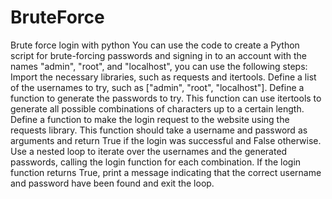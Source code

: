 # BruteForce
Brute force login with python
You can use the code to create a Python script for brute-forcing passwords and signing in to an account with the names "admin", "root", and "localhost", you can use the following steps:
Import the necessary libraries, such as requests and itertools.
Define a list of the usernames to try, such as ["admin", "root", "localhost"].
Define a function to generate the passwords to try. This function can use itertools to generate all possible combinations of characters up to a certain length.
Define a function to make the login request to the website using the requests library. This function should take a username and password as arguments and return True if the login was successful and False otherwise.
Use a nested loop to iterate over the usernames and the generated passwords, calling the login function for each combination.
If the login function returns True, print a message indicating that the correct username and password have been found and exit the loop.
